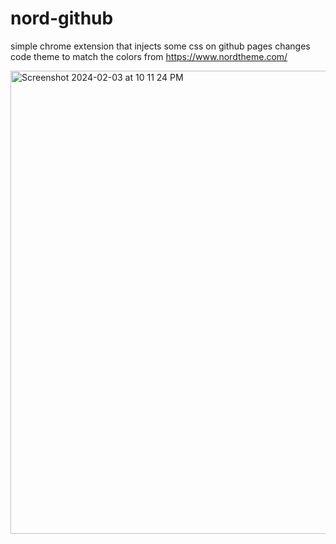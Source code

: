 # nord-github

simple chrome extension that injects some css on github pages
changes code theme to match the colors from https://www.nordtheme.com/

<img width="741" alt="Screenshot 2024-02-03 at 10 11 24 PM" src="https://github.com/edward-hayes/nord-github/assets/73619806/659283fb-d3bf-4c04-b22a-58361a75019e">

